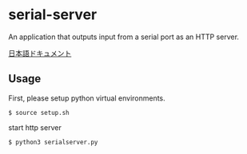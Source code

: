 # serial-server

An application that outputs input from a serial port as an HTTP server.

[日本語ドキュメント](README-ja.md)

## Usage

First, please setup python virtual environments.

```shell
$ source setup.sh
```

start http server

```shell
$ python3 serialserver.py
```
